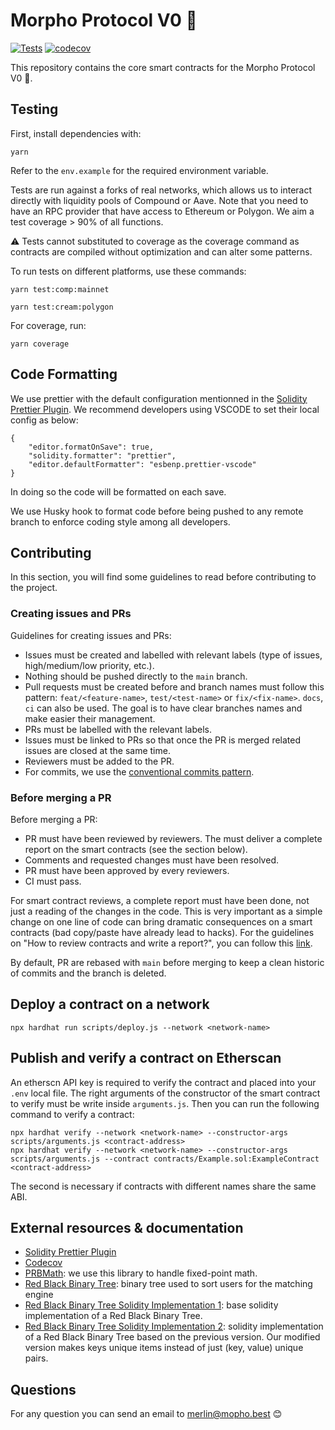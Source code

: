 # Morpho Protocol V0 🦋

[![Tests](https://github.com/morpho-protocol/morpho-contracts/actions/workflows/tests.yml/badge.svg?branch=main)](https://github.com/morpho-protocol/morpho-contracts/actions/workflows/tests.yml)
[![codecov](https://codecov.io/gh/morpho-protocol/morpho-contracts/branch/main/graph/badge.svg?token=ZSX5RRQG36)](https://codecov.io/gh/morpho-protocol/morpho-contracts)

This repository contains the core smart contracts for the Morpho Protocol V0 🦋.

## Testing

First, install dependencies with:

```
yarn
```

Refer to the `env.example` for the required environment variable.

Tests are run against a forks of real networks, which allows us to interact directly with liquidity pools of Compound or Aave. Note that you need to have an RPC provider that have access to Ethereum or Polygon.
We aim a test coverage > 90% of all functions.

⚠️ Tests cannot substituted to coverage as the coverage command as contracts are compiled without optimization and can alter some patterns.

To run tests on different platforms, use these commands:

```
yarn test:comp:mainnet
```

```
yarn test:cream:polygon
```

For coverage, run:

```
yarn coverage
```

## Code Formatting

We use prettier with the default configuration mentionned in the [Solidity Prettier Plugin](https://github.com/prettier-solidity/prettier-plugin-solidity).
We recommend developers using VSCODE to set their local config as below:

```
{
	"editor.formatOnSave": true,
	"solidity.formatter": "prettier",
	"editor.defaultFormatter": "esbenp.prettier-vscode"
}
```

In doing so the code will be formatted on each save.

We use Husky hook to format code before being pushed to any remote branch to enforce coding style among all developers.

## Contributing

In this section, you will find some guidelines to read before contributing to the project.

### Creating issues and PRs

Guidelines for creating issues and PRs:

- Issues must be created and labelled with relevant labels (type of issues, high/medium/low priority, etc.).
- Nothing should be pushed directly to the `main` branch.
- Pull requests must be created before and branch names must follow this pattern: `feat/<feature-name>`, `test/<test-name>` or `fix/<fix-name>`. `docs`, `ci` can also be used. The goal is to have clear branches names and make easier their management.
- PRs must be labelled with the relevant labels.
- Issues must be linked to PRs so that once the PR is merged related issues are closed at the same time.
- Reviewers must be added to the PR.
- For commits, we use the [conventional commits pattern](https://www.conventionalcommits.org/en/v1.0.0/).

### Before merging a PR

Before merging a PR:

- PR must have been reviewed by reviewers. The must deliver a complete report on the smart contracts (see the section below).
- Comments and requested changes must have been resolved.
- PR must have been approved by every reviewers.
- CI must pass.

For smart contract reviews, a complete report must have been done, not just a reading of the changes in the code. This is very important as a simple change on one line of code can bring dramatic consequences on a smart contracts (bad copy/paste have already lead to hacks).
For the guidelines on "How to review contracts and write a report?", you can follow this [link](https://abiding-machine-635.notion.site/Solidity-Guidelines-7c9a201413df47d6b72577374f93a697).

By default, PR are rebased with `main` before merging to keep a clean historic of commits and the branch is deleted.

## Deploy a contract on a network

```
npx hardhat run scripts/deploy.js --network <network-name>
```

## Publish and verify a contract on Etherscan

An etherscn API key is required to verify the contract and placed into your `.env` local file.
The right arguments of the constructor of the smart contract to verify must be write inside `arguments.js`. Then you can run the following command to verify a contract:

```
npx hardhat verify --network <network-name> --constructor-args scripts/arguments.js <contract-address>
npx hardhat verify --network <network-name> --constructor-args scripts/arguments.js --contract contracts/Example.sol:ExampleContract <contract-address>
```

The second is necessary if contracts with different names share the same ABI.

## External resources & documentation

- [Solidity Prettier Plugin](https://github.com/prettier-solidity/prettier-plugin-solidity)
- [Codecov](https://github.com/codecov/example-node)
- [PRBMath](https://github.com/hifi-finance/prb-math): we use this library to handle fixed-point math.
- [Red Black Binary Tree](https://en.wikipedia.org/wiki/Red%E2%80%93black_tree): binary tree used to sort users for the matching engine
- [Red Black Binary Tree Solidity Implementation 1](https://github.com/bokkypoobah/BokkyPooBahsRedBlackTreeLibrary): base solidity implementation of a Red Black Binary Tree.
- [Red Black Binary Tree Solidity Implementation 2](https://github.com/rob-Hitchens/OrderStatisticsTree): solidity implementation of a Red Black Binary Tree based on the previous version. Our modified version makes keys unique items instead of just (key, value) unique pairs.

## Questions

For any question you can send an email to [merlin@mopho.best](mailto:merlin@morpho.best) 😊

```

```
